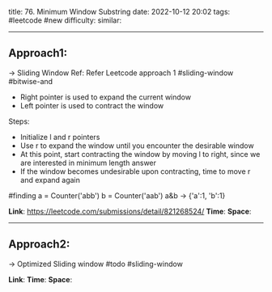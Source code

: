 title: 76. Minimum Window Substring
date: 2022-10-12 20:02
tags: #leetcode #new
difficulty:
similar: 

---
## Approach1:
-> Sliding Window
Ref: Refer Leetcode approach 1
#sliding-window #bitwise-and
- Right pointer is used to expand the current window
- Left pointer is used to contract the window

Steps:
- Initialize l and r pointers
- Use r to expand the window until you encounter the desirable window
- At this point, start contracting the window by moving l to right, since we are interested in minimum length answer
- If the window becomes undesirable upon contracting, time to move r and expand again

#finding 
a = Counter('abb')
b = Counter('aab')
a&b -> {'a':1, 'b':1}

**Link**: https://leetcode.com/submissions/detail/821268524/
**Time**:
**Space**:

---
## Approach2:
-> Optimized Sliding window
#todo #sliding-window 

**Link**: 
**Time**:
**Space**: